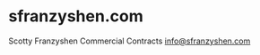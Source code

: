 # sfranzyshen.com
Scotty Franzyshen Commercial Contracts 
[info@sfranzyshen.com](mailto:info@sfranzyshen.com)

